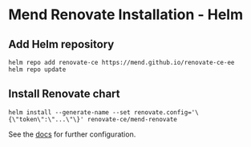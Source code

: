 # Mend Renovate Installation - Helm

## Add Helm repository

```shell
helm repo add renovate-ce https://mend.github.io/renovate-ce-ee
helm repo update
```

## Install Renovate chart

```shell
helm install --generate-name --set renovate.config='\{\"token\":\"...\"\}' renovate-ce/mend-renovate
```

See the [docs](<[https://github.com/mend/renovate-ce-ee/blob/main/helm-charts/mend-renovate/values.yaml](https://github.com/mend/renovate-cc-ee/tree/main/docs)>) for further configuration.
